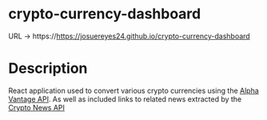 # crypto-currency-dashboard
 URL -> https://https://josuereyes24.github.io/crypto-currency-dashboard

# Description
React application used to convert various crypto currencies using the [Alpha Vantage API](https://rapidapi.com/alphavantage/api/alpha-vantage).
As well as included links to related news extracted by the [Crypto News API](https://rapidapi.com/ddeshon/api/crypto-news-live3/)

